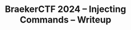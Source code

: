 ---
title: "BraekerCTF 2024 – Injecting Commands – Writeup"
redirect_to: "https://intrigus.org/research/2024/03/03/braeker-ctf-2024-injecting-commands-writeup/"
categories: writeups
---